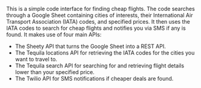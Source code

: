 This is a simple code interface for finding cheap flights. The code searches through a Google Sheet containing cities of interests, their International Air Transport Association (IATA) codes, and specified prices. 
It then uses the IATA codes to search for cheap flights and notifies you via SMS if any is found. It makes use of four main APIs:

- The Sheety API that turns the Google Sheet into a REST API.
- The Tequila locations API for retrieving the IATA codes for the cities you want to travel to.
- The Tequila search API for searching for and retrieving flight details lower than your specified price.
- The Twilio API for SMS notifications if cheaper deals are found.
